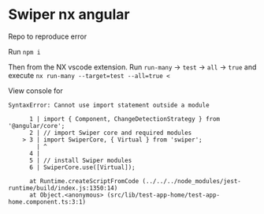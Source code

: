 # Swiper nx angular

Repo to reproduce error

Run `npm i`

Then from the NX vscode extension. Run `run-many` -> `test` -> `all` -> `true` and execute `nx run-many --target=test --all=true <`

View console for

```
SyntaxError: Cannot use import statement outside a module

      1 | import { Component, ChangeDetectionStrategy } from '@angular/core';
      2 | // import Swiper core and required modules
    > 3 | import SwiperCore, { Virtual } from 'swiper';
        | ^
      4 |
      5 | // install Swiper modules
      6 | SwiperCore.use([Virtual]);

      at Runtime.createScriptFromCode (../../../node_modules/jest-runtime/build/index.js:1350:14)
      at Object.<anonymous> (src/lib/test-app-home/test-app-home.component.ts:3:1)
```
